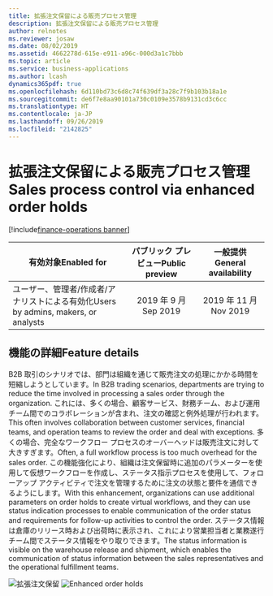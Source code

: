 ```yaml
---
title: 拡張注文保留による販売プロセス管理
description: 拡張注文保留による販売プロセス管理
author: relnotes
ms.reviewer: josaw
ms.date: 08/02/2019
ms.assetid: 4662278d-615e-e911-a96c-000d3a1c7bbb
ms.topic: article
ms.service: business-applications
ms.author: lcash
dynamics365pdf: true
ms.openlocfilehash: 6d110bd73c6d8c74f639df3a28c7f9b103b18a1e
ms.sourcegitcommit: de6f7e8aa90101a730c0109e3578b9131cd3c6cc
ms.translationtype: HT
ms.contentlocale: ja-JP
ms.lasthandoff: 09/26/2019
ms.locfileid: "2142825"
---
```

# <a name="sales-process-control-via-enhanced-order-holds"></a><span data-ttu-id="d2bd1-103">拡張注文保留による販売プロセス管理</span><span class="sxs-lookup"><span data-stu-id="d2bd1-103">Sales process control via enhanced order holds</span></span>
[!include[finance-operations banner](../includes/finance-operations.md)]

| <span data-ttu-id="d2bd1-104">有効対象</span><span class="sxs-lookup"><span data-stu-id="d2bd1-104">Enabled for</span></span>    |  <span data-ttu-id="d2bd1-105">パブリック プレビュー</span><span class="sxs-lookup"><span data-stu-id="d2bd1-105">Public preview</span></span> | <span data-ttu-id="d2bd1-106">一般提供</span><span class="sxs-lookup"><span data-stu-id="d2bd1-106">General availability</span></span> | 
| ---------- | :----------: |:----------: |
|<span data-ttu-id="d2bd1-107">ユーザー、管理者/作成者/アナリストによる有効化</span><span class="sxs-lookup"><span data-stu-id="d2bd1-107">Users by admins, makers, or analysts</span></span>|<span data-ttu-id="d2bd1-108">2019 年 9 月</span><span class="sxs-lookup"><span data-stu-id="d2bd1-108">Sep 2019</span></span>| <span data-ttu-id="d2bd1-109">2019 年 11 月</span><span class="sxs-lookup"><span data-stu-id="d2bd1-109">Nov 2019</span></span>|






## <a name="feature-details"></a><span data-ttu-id="d2bd1-110">機能の詳細</span><span class="sxs-lookup"><span data-stu-id="d2bd1-110">Feature details</span></span>
<!--feature detail start -->
<span data-ttu-id="d2bd1-111">B2B 取引のシナリオでは、部門は組織を通じて販売注文の処理にかかる時間を短縮しようとしています。</span><span class="sxs-lookup"><span data-stu-id="d2bd1-111">In B2B trading scenarios, departments are trying to reduce the time involved in processing a sales order through the organization.</span></span> <span data-ttu-id="d2bd1-112">これには、多くの場合、顧客サービス、財務チーム、および運用チーム間でのコラボレーションが含まれ、注文の確認と例外処理が行われます。</span><span class="sxs-lookup"><span data-stu-id="d2bd1-112">This often involves collaboration between customer services, financial teams, and operation teams to review the order and deal with exceptions.</span></span> <span data-ttu-id="d2bd1-113">多くの場合、完全なワークフロー プロセスのオーバーヘッドは販売注文に対して大きすぎます。</span><span class="sxs-lookup"><span data-stu-id="d2bd1-113">Often, a full workflow process is too much overhead for the sales order.</span></span> <span data-ttu-id="d2bd1-114">この機能強化により、組織は注文保留時に追加のパラメーターを使用して仮想ワークフローを作成し、ステータス指示プロセスを使用して、フォローアップ アクティビティで注文を管理するために注文の状態と要件を通信できるようにします。</span><span class="sxs-lookup"><span data-stu-id="d2bd1-114">With this enhancement, organizations can use additional parameters on order holds to create virtual workflows, and they can use status indication processes to enable communication of the order status and requirements for follow-up activities to control the order.</span></span> <span data-ttu-id="d2bd1-115">ステータス情報は倉庫のリリース時および出荷時に表示され、これにより営業担当者と業務遂行チーム間でステータス情報をやり取りできます。</span><span class="sxs-lookup"><span data-stu-id="d2bd1-115">The status information is visible on the warehouse release and shipment, which enables the communication of status information between the sales representatives and the operational fulfillment teams.</span></span> 

<span data-ttu-id="d2bd1-116">![拡張注文保留](media/sales-process-control-via-enhanced-order-holds-1.png "")
</span><span class="sxs-lookup"><span data-stu-id="d2bd1-116">![Enhanced order holds](media/sales-process-control-via-enhanced-order-holds-1.png "")
</span></span><!--feature detail end -->












